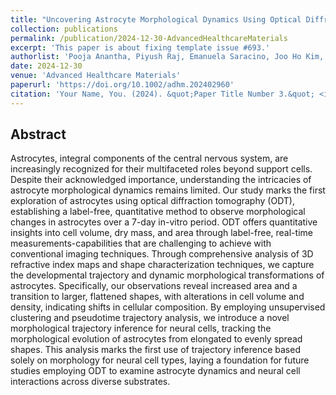 ```yaml
---
title: "Uncovering Astrocyte Morphological Dynamics Using Optical Diffraction Tomography and Shape‐Based Trajectory Inference"
collection: publications
permalink: /publication/2024-12-30-AdvancedHealthcareMaterials
excerpt: 'This paper is about fixing template issue #693.'
authorlist: 'Pooja Anantha, Piyush Raj, Emanuela Saracino, Joo Ho Kim, **<ins>Jeong Hee Kim</ins>**, Annalisa Convertino, Luo Gu, Ishan Barman'
date: 2024-12-30
venue: 'Advanced Healthcare Materials'
paperurl: 'https://doi.org/10.1002/adhm.202402960'
citation: 'Your Name, You. (2024). &quot;Paper Title Number 3.&quot; <i>GitHub Journal of Bugs</i>. 1(3).'
---
```


Abstract
------
Astrocytes, integral components of the central nervous system, are increasingly recognized for their multifaceted roles beyond support cells. Despite their acknowledged importance, understanding the intricacies of astrocyte morphological dynamics remains limited. Our study marks the first exploration of astrocytes using optical diffraction tomography (ODT), establishing a label-free, quantitative method to observe morphological changes in astrocytes over a 7-day in-vitro period. ODT offers quantitative insights into cell volume, dry mass, and area through label-free, real-time measurements-capabilities that are challenging to achieve with conventional imaging techniques. Through comprehensive analysis of 3D refractive index maps and shape characterization techniques, we capture the developmental trajectory and dynamic morphological transformations of astrocytes. Specifically, our observations reveal increased area and a transition to larger, flattened shapes, with alterations in cell volume and density, indicating shifts in cellular composition. By employing unsupervised clustering and pseudotime trajectory analysis, we introduce a novel morphological trajectory inference for neural cells, tracking the morphological evolution of astrocytes from elongated to evenly spread shapes. This analysis marks the first use of trajectory inference based solely on morphology for neural cell types, laying a foundation for future studies employing ODT to examine astrocyte dynamics and neural cell interactions across diverse substrates.
